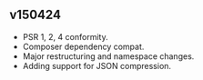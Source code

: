 ## v150424

- PSR 1, 2, 4 conformity.
- Composer dependency compat.
- Major restructuring and namespace changes.
- Adding support for JSON compression.
